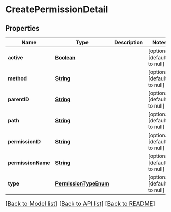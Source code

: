 # CreatePermissionDetail
## Properties

Name | Type | Description | Notes
------------ | ------------- | ------------- | -------------
**active** | [**Boolean**](boolean.md) |  | [optional] [default to null]
**method** | [**String**](string.md) |  | [optional] [default to null]
**parentID** | [**String**](string.md) |  | [optional] [default to null]
**path** | [**String**](string.md) |  | [optional] [default to null]
**permissionID** | [**String**](string.md) |  | [optional] [default to null]
**permissionName** | [**String**](string.md) |  | [optional] [default to null]
**type** | [**PermissionTypeEnum**](PermissionTypeEnum.md) |  | [optional] [default to null]

[[Back to Model list]](../README.md#documentation-for-models) [[Back to API list]](../README.md#documentation-for-api-endpoints) [[Back to README]](../README.md)

<style>
     p, ul, ol, li { font-size: 18px !important;}
</style>

